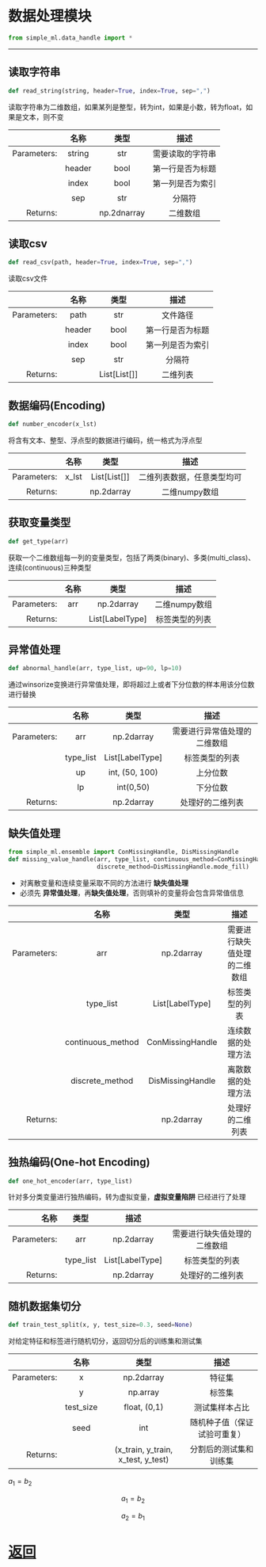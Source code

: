 # 数据处理模块

```python
from simple_ml.data_handle import *
```


* * *

## 读取字符串

```python
def read_string(string, header=True, index=True, sep=",")
```

读取字符串为二维数组，如果某列是整型，转为int，如果是小数，转为float，如果是文本，则不变


|             |  名称  |    类型     |      描述       |
|------------:|:------:|:-----------:|:---------------:|
| Parameters: | string |     str     | 需要读取的字符串 |
|             | header |    bool     | 第一行是否为标题 |
|             | index  |    bool     | 第一列是否为索引 |
|             |  sep   |     str     |      分隔符      |
|    Returns: |        | np.2dnarray |     二维数组     |

## 读取csv

```python
def read_csv(path, header=True, index=True, sep=",")
```

读取csv文件

|             |  名称  |     类型     |      描述       |
|------------:|:------:|:------------:|:---------------:|
| Parameters: |  path  |     str      |     文件路径     |
|             | header |     bool     | 第一行是否为标题 |
|             | index  |     bool     | 第一列是否为索引 |
|             |  sep   |     str      |      分隔符      |
|    Returns: |        | List[List[]] |     二维列表     |


## 数据编码(Encoding)


```python
def number_encoder(x_lst)
```

将含有文本、整型、浮点型的数据进行编码，统一格式为浮点型

|             | 名称  |     类型     |           描述           |
|------------:|:-----:|:------------:|:------------------------:|
| Parameters: | x_lst | List[List[]] | 二维列表数据，任意类型均可 |
|    Returns: |       |  np.2darray  |       二维numpy数组       |

## 获取变量类型

```python
def get_type(arr)
```

获取一个二维数组每一列的变量类型，包括了两类(binary)、多类(multi_class)、连续(continuous)三种类型

|             | 名称 |       类型       |     描述      |
|------------:|:----:|:---------------:|:------------:|
| Parameters: | arr  |   np.2darray    | 二维numpy数组 |
|    Returns: |      | List[LabelType] | 标签类型的列表 |


## 异常值处理

```python
def abnormal_handle(arr, type_list, up=90, lp=10)
```

通过winsorize变换进行异常值处理，即将超过上或者下分位数的样本用该分位数进行替换

|             |   名称    |      类型       |           描述            |
|------------:|:---------:|:---------------:|:-------------------------:|
| Parameters: |    arr    |   np.2darray    | 需要进行异常值处理的二维数组 |
|             | type_list | List[LabelType] |       标签类型的列表       |
|             |    up     | int, (50, 100)  |          上分位数          |
|             |    lp     |    int(0,50)    |          下分位数          |
|    Returns: |           |   np.2darray    |      处理好的二维列表      |


## 缺失值处理

```python
from simple_ml.ensemble import ConMissingHandle, DisMissingHandle
def missing_value_handle(arr, type_list, continuous_method=ConMissingHandle.mean_fill,
                         discrete_method=DisMissingHandle.mode_fill)
```

- 对离散变量和连续变量采取不同的方法进行 **缺失值处理**
- 必须先 **异常值处理**，再**缺失值处理**，否则填补的变量将会包含异常值信息

|             |       名称        |       类型       |           描述            |
|------------:|:-----------------:|:----------------:|:-------------------------:|
| Parameters: |        arr        |    np.2darray    | 需要进行缺失值处理的二维数组 |
|             |     type_list     | List[LabelType]  |       标签类型的列表       |
|             | continuous_method | ConMissingHandle |     连续数据的处理方法      |
|             |  discrete_method  | DisMissingHandle |     离散数据的处理方法      |
|    Returns: |                   |    np.2darray    |      处理好的二维列表      |


## 独热编码(One-hot Encoding)

```python
def one_hot_encoder(arr, type_list)
```

针对多分类变量进行独热编码，转为虚拟变量，**虚拟变量陷阱** 已经进行了处理


|        名称 |   类型    |      描述       |                           |
|------------:|:---------:|:---------------:|:-------------------------:|
| Parameters: |    arr    |   np.2darray    | 需要进行缺失值处理的二维数组 |
|             | type_list | List[LabelType] |       标签类型的列表       |
|    Returns: |           |   np.2darray    |      处理好的二维列表      |

## 随机数据集切分

```python
def train_test_split(x, y, test_size=0.3, seed=None)
```

对给定特征和标签进行随机切分，返回切分后的训练集和测试集

|             |   名称    |                类型                |           描述            |
|------------:|:---------:|:----------------------------------:|:-------------------------:|
| Parameters: |     x     |             np.2darray             |           特征集           |
|             |     y     |              np.array              |           标签集           |
|             | test_size |            float, (0,1)            |       测试集样本占比       |
|             |   seed    |                int                 | 随机种子值（保证试验可重复） |
|    Returns: |           | (x_train, y_train, x_test, y_test) |   分割后的测试集和训练集    |


$a_1 = b_2$

$$
a_1 = b_2
$$

$$a_2 = b_1$$

# [返回](../index.md)

